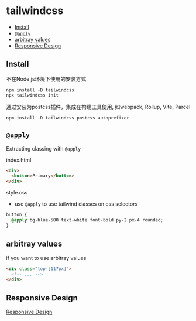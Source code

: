 # tailwindcss

- [Install](#install)
- [`@apply`](#apply)
- [arbitray values](#arbitray-values)
- [Responsive Design](#responsive-design)

## Install

不在Node.js环境下使用的安装方式

```shell
npm install -D tailwindcss
npx tailwindcss init
```

通过安装为postcss插件，集成在构建工具使用, 如webpack, Rollup, Vite, Parcel

```shell
npm install -D tailwindcss postcss autoprefixer
```

## `@apply`

Extracting classing with `@apply`

index.html

```html
<div>
  <button>Primary</button>
</div>
```

style.css

- use `@apply` to use tailwind classes on css selectors

```css
button {
  @apply bg-blue-500 text-white font-bold py-2 px-4 rounded;
}
```

## arbitray values

if you want to use arbitray values

```html
<div class="top-[117px]">
  <!-- ... -->
</div>
```

## Responsive Design

[Responsive Design](css-tailwind-responsive-design.md)
